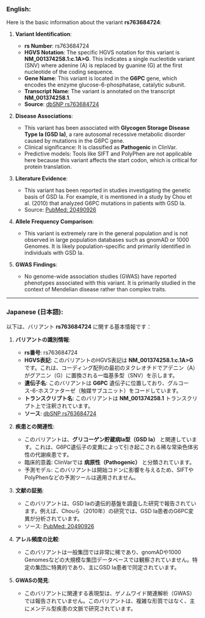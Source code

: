 ### English:
Here is the basic information about the variant **rs763684724**:

1. **Variant Identification**:
   - **rs Number**: rs763684724
   - **HGVS Notation**: The specific HGVS notation for this variant is **NM_001374258.1:c.1A>G**. This indicates a single nucleotide variant (SNV) where adenine (A) is replaced by guanine (G) at the first nucleotide of the coding sequence.
   - **Gene Name**: This variant is located in the **G6PC** gene, which encodes the enzyme glucose-6-phosphatase, catalytic subunit.
   - **Transcript Name**: The variant is annotated on the transcript **NM_001374258.1**.
   - **Source**: [dbSNP rs763684724](https://www.ncbi.nlm.nih.gov/snp/rs763684724)

2. **Disease Associations**:
   - This variant has been associated with **Glycogen Storage Disease Type Ia (GSD Ia)**, a rare autosomal recessive metabolic disorder caused by mutations in the G6PC gene. 
   - Clinical significance: It is classified as **Pathogenic** in ClinVar.
   - Predictive models: Tools like SIFT and PolyPhen are not applicable here because this variant affects the start codon, which is critical for protein translation.

3. **Literature Evidence**:
   - This variant has been reported in studies investigating the genetic basis of GSD Ia. For example, it is mentioned in a study by Chou et al. (2010) that analyzed G6PC mutations in patients with GSD Ia.
   - Source: [PubMed: 20490926](https://pubmed.ncbi.nlm.nih.gov/20490926/)

4. **Allele Frequency Comparison**:
   - This variant is extremely rare in the general population and is not observed in large population databases such as gnomAD or 1000 Genomes. It is likely population-specific and primarily identified in individuals with GSD Ia.

5. **GWAS Findings**:
   - No genome-wide association studies (GWAS) have reported phenotypes associated with this variant. It is primarily studied in the context of Mendelian disease rather than complex traits.

---

### Japanese (日本語):
以下は、バリアント **rs763684724** に関する基本情報です：

1. **バリアントの識別情報**:
   - **rs番号**: rs763684724
   - **HGVS表記**: このバリアントのHGVS表記は **NM_001374258.1:c.1A>G** です。これは、コーディング配列の最初のヌクレオチドでアデニン（A）がグアニン（G）に置換される一塩基多型（SNV）を示します。
   - **遺伝子名**: このバリアントは **G6PC** 遺伝子に位置しており、グルコース-6-ホスファターゼ（触媒サブユニット）をコードしています。
   - **トランスクリプト名**: このバリアントは **NM_001374258.1** トランスクリプト上で注釈されています。
   - **ソース**: [dbSNP rs763684724](https://www.ncbi.nlm.nih.gov/snp/rs763684724)

2. **疾患との関連性**:
   - このバリアントは、**グリコーゲン貯蔵病Ia型（GSD Ia）** と関連しています。これは、G6PC遺伝子の変異によって引き起こされる稀な常染色体劣性の代謝疾患です。
   - 臨床的意義: ClinVarでは **病原性（Pathogenic）** と分類されています。
   - 予測モデル: このバリアントは開始コドンに影響を与えるため、SIFTやPolyPhenなどの予測ツールは適用されません。

3. **文献の証拠**:
   - このバリアントは、GSD Iaの遺伝的基盤を調査した研究で報告されています。例えば、Chouら（2010年）の研究では、GSD Ia患者のG6PC変異が分析されています。
   - ソース: [PubMed: 20490926](https://pubmed.ncbi.nlm.nih.gov/20490926/)

4. **アレル頻度の比較**:
   - このバリアントは一般集団では非常に稀であり、gnomADや1000 Genomesなどの大規模な集団データベースでは観察されていません。特定の集団に特異的であり、主にGSD Ia患者で同定されています。

5. **GWASの発見**:
   - このバリアントに関連する表現型は、ゲノムワイド関連解析（GWAS）では報告されていません。このバリアントは、複雑な形質ではなく、主にメンデル型疾患の文脈で研究されています。

